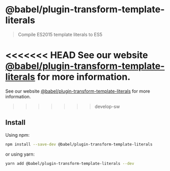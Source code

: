 # @babel/plugin-transform-template-literals

> Compile ES2015 template literals to ES5

<<<<<<< HEAD
See our website [@babel/plugin-transform-template-literals](https://babeljs.io/docs/en/next/babel-plugin-transform-template-literals.html) for more information.
=======
See our website [@babel/plugin-transform-template-literals](https://babeljs.io/docs/babel-plugin-transform-template-literals) for more information.
>>>>>>> develop-sw

## Install

Using npm:

```sh
npm install --save-dev @babel/plugin-transform-template-literals
```

or using yarn:

```sh
yarn add @babel/plugin-transform-template-literals --dev
```
